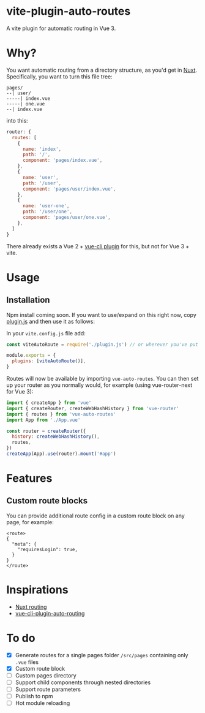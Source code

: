# vite-plugin-auto-routes

A vite plugin for automatic routing in Vue 3.

# Why?

You want automatic routing from a directory structure, as you'd get in [Nuxt](https://nuxtjs.org/guide/routing/). Specifically, you want to turn this file tree:

```
pages/
--| user/
-----| index.vue
-----| one.vue
--| index.vue
```

into this:

```js
router: {
  routes: [
    {
      name: 'index',
      path: '/',
      component: 'pages/index.vue',
    },
    {
      name: 'user',
      path: '/user',
      component: 'pages/user/index.vue',
    },
    {
      name: 'user-one',
      path: '/user/one',
      component: 'pages/user/one.vue',
    },
  ]
}
```

There already exists a Vue 2 + [vue-cli plugin](https://github.com/ktsn/vue-cli-plugin-auto-routing) for this, but not for Vue 3 + vite.

# Usage

## Installation

Npm install coming soon. If you want to use/expand on this right now, copy [plugin.js](plugin.js) and then use it as follows:

In your `vite.config.js` file add:

```js
const viteAutoRoute = require('./plugin.js') // or wherever you've put this plugin

module.exports = {
  plugins: [viteAutoRoute()],
}
```

Routes will now be available by importing `vue-auto-routes`. You can then set up your router as you normally would, for example (using vue-router-next for Vue 3):

```js
import { createApp } from 'vue'
import { createRouter, createWebHashHistory } from 'vue-router'
import { routes } from 'vue-auto-routes'
import App from './App.vue'

const router = createRouter({
  history: createWebHashHistory(),
  routes,
})
createApp(App).use(router).mount('#app')
```

# Features

## Custom route blocks

You can provide additional route config in a custom route block on any page, for example:

```vue
<route>
{
  "meta": {
    "requiresLogin": true,
  }
}
</route>
```

# Inspirations

- [Nuxt routing](https://nuxtjs.org/guide/routing/)
- [vue-cli-plugin-auto-routing](https://github.com/ktsn/vue-cli-plugin-auto-routing)

# To do

- [x] Generate routes for a single pages folder `/src/pages` containing only `.vue` files
- [x] Custom route block
- [ ] Custom pages directory
- [ ] Support child components through nested directories
- [ ] Support route parameters
- [ ] Publish to npm
- [ ] Hot module reloading
